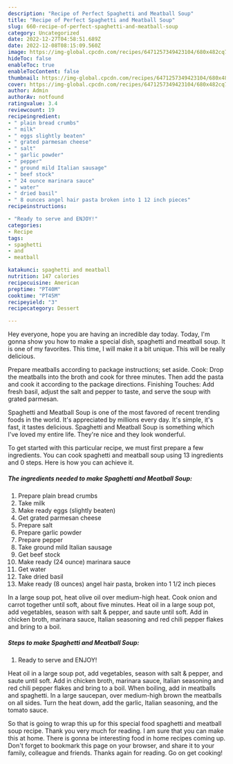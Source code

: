 ```yaml
---
description: "Recipe of Perfect Spaghetti and Meatball Soup"
title: "Recipe of Perfect Spaghetti and Meatball Soup"
slug: 660-recipe-of-perfect-spaghetti-and-meatball-soup
category: Uncategorized
date: 2022-12-27T04:58:51.689Z
date: 2022-12-08T08:15:09.560Z
image: https://img-global.cpcdn.com/recipes/6471257349423104/680x482cq70/spaghetti-and-meatball-soup-recipe-main-photo.jpg
hideToc: false
enableToc: true
enableTocContent: false
thumbnail: https://img-global.cpcdn.com/recipes/6471257349423104/680x482cq70/spaghetti-and-meatball-soup-recipe-main-photo.jpg
cover: https://img-global.cpcdn.com/recipes/6471257349423104/680x482cq70/spaghetti-and-meatball-soup-recipe-main-photo.jpg
author: Admin
authorAv: notfound
ratingvalue: 3.4
reviewcount: 19
recipeingredient:
- " plain bread crumbs"
- " milk"
- " eggs slightly beaten"
- " grated parmesan cheese"
- " salt"
- " garlic powder"
- " pepper"
- " ground mild Italian sausage"
- " beef stock"
- " 24 ounce marinara sauce"
- " water"
- " dried basil"
- " 8 ounces angel hair pasta broken into 1 12 inch pieces"
recipeinstructions:

- "Ready to serve and ENJOY!"
categories:
- Recipe
tags:
- spaghetti
- and
- meatball

katakunci: spaghetti and meatball 
nutrition: 147 calories
recipecuisine: American
preptime: "PT40M"
cooktime: "PT45M"
recipeyield: "3"
recipecategory: Dessert

---
```



Hey everyone, hope you are having an incredible day today. Today, I'm gonna show you how to make a special dish, spaghetti and meatball soup. It is one of my favorites. This time, I will make it a bit unique. This will be really delicious.

Prepare meatballs according to package instructions; set aside. Cook: Drop the meatballs into the broth and cook for three minutes. Then add the pasta and cook it according to the package directions. Finishing Touches: Add fresh basil, adjust the salt and pepper to taste, and serve the soup with grated parmesan.

Spaghetti and Meatball Soup is one of the most favored of recent trending foods in the world. It's appreciated by millions every day. It's simple, it's fast, it tastes delicious. Spaghetti and Meatball Soup is something which I've loved my entire life. They're nice and they look wonderful.


To get started with this particular recipe, we must first prepare a few ingredients. You can cook spaghetti and meatball soup using 13 ingredients and 0 steps. Here is how you can achieve it.

<!--inarticleads1-->

##### The ingredients needed to make Spaghetti and Meatball Soup:

1. Prepare  plain bread crumbs
1. Take  milk
1. Make ready  eggs (slightly beaten)
1. Get  grated parmesan cheese
1. Prepare  salt
1. Prepare  garlic powder
1. Prepare  pepper
1. Take  ground mild Italian sausage
1. Get  beef stock
1. Make ready  (24 ounce) marinara sauce
1. Get  water
1. Take  dried basil
1. Make ready  (8 ounces) angel hair pasta, broken into 1 1/2 inch pieces


In a large soup pot, heat olive oil over medium-high heat. Cook onion and carrot together until soft, about five minutes. Heat oil in a large soup pot, add vegetables, season with salt &amp; pepper, and saute until soft. Add in chicken broth, marinara sauce, Italian seasoning and red chili pepper flakes and bring to a boil. 

<!--inarticleads2-->

##### Steps to make Spaghetti and Meatball Soup:


1. Ready to serve and ENJOY!

Heat oil in a large soup pot, add vegetables, season with salt &amp; pepper, and saute until soft. Add in chicken broth, marinara sauce, Italian seasoning and red chili pepper flakes and bring to a boil. When boiling, add in meatballs and spaghetti. In a large saucepan, over medium-high brown the meatballs on all sides. Turn the heat down, add the garlic, Italian seasoning, and the tomato sauce. 

So that is going to wrap this up for this special food spaghetti and meatball soup recipe. Thank you very much for reading. I am sure that you can make this at home. There is gonna be interesting food in home recipes coming up. Don't forget to bookmark this page on your browser, and share it to your family, colleague and friends. Thanks again for reading. Go on get cooking!
